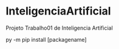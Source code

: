 # InteligenciaArtificial

Projeto Trabalho01 de Inteligencia Artificial

py -m pip install [packagename]
